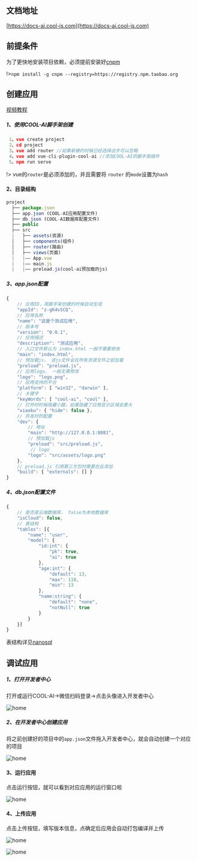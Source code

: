 ## 文档地址

[https://docs-ai.cool-js.com](https://docs-ai.cool-js.com)

## 前提条件

为了更快地安装项目依赖，必须提前安装好[cnpm](https://developer.aliyun.com/mirror/NPM?from=tnpm)

!>`npm install -g cnpm --registry=https://registry.npm.taobao.org`

## 创建应用

[视频教程](https://www.bilibili.com/video/BV1Qk4y127WZ/)

##### 1、使用COOL-AI脚手架创建
```js
 1、vue create project
 2、cd project
 3、vue add router //如果新建的时候已经选择这步可以忽略
 4、vue add vue-cli-plugin-cool-ai //添加COOL-AI的脚手架插件
 5、npm run serve
``` 

!>  vue的`router`是必须添加的，并且需要将 `router` 的`mode`设置为`hash`

#### 2、目录结构
```js
project
  ├── package.json
  ├── app.json (COOL-AI应用配置文件)
  ├── db.json (COOL-AI数据库配置文件)
  ├── public
  ├── src
  |   ├── assets(资源)
  │   ├── components(组件)
  │   ├── router(路由)
  │   ├── views(页面)
  |   |—— App.vue
  |   |—— main.js
  |   |—— preload.js(cool-ai预加载的js)
```


##### 3、app.json配置
```js
{
    // 应用ID，用脚手架创建的时候自动生成
    "appId": "z-gK4vSCQ", 
    // 应用名称
    "name": "这是个测试应用", 
    // 版本号
    "version": "0.0.1", 
    // 应用描述
    "description": "测试应用", 
    // 入口文件默认为 index.html 一般不需要修改
    "main": "index.html", 
    // 预加载js， 该js文件会在所有资源文件之前加载
    "preload": "preload.js", 
    // 应用logo， 一般无需修改
    "logo": "logo.png",
    // 应用支持的平台
    "platform": [ "win32", "darwin" ], 
    // 关键字
    "keyWords": [ "cool-ai", "cool" ], 
    // 打开时时候隐藏小酷，如果隐藏了应用显示区域会更大
    "xiaoku": { "hide": false }, 
    // 开发时的配置
    "dev": { 
        // 地址
        "main": "http://127.0.0.1:8081", 
        // 预加载js
        "preload": "src/preload.js", 
         // logo
        "logo": "src/assets/logo.png"
    },
    // preload.js 引用第三方包时需要在此添加
    "build": { "externals": [] } 
}
```

##### 4、db.json配置文件

```js
{
    // 是否是云端数据库， false为本地数据库
    "isCloud": false, 
    // 表结构
    "tables": [{
        "name": "user",
        "model": {
            "id:int": {
                "pk": true,
                "ai": true
            },
            "age:int": {
                "default": 13,
                "max": 110,
                "min": 13
            },
            "name:string": {
                "default": "none",
                "notNull": true
            }
        }
    }]
}
```
表结构详见[nanosql](https://nanosql.io/query/create-table.html#making-tables)


## 调试应用

##### 1、打开开发者中心

打开或运行COOL-AI->微信扫码登录->点击头像进入开发者中心

![home](./imgs/home.png)

##### 2、在开发者中心创建应用

将之前创建好的项目中的`app.json`文件拖入开发者中心，就会自动创建一个对应的项目

![home](./imgs/dev.png)


#### 3、运行应用

点击运行按钮，就可以看到对应应用的运行窗口啦

![home](./imgs/run.png)

#### 4、上传应用

点击上传按钮，填写版本信息，点确定后应用会自动打包编译并上传

![home](./imgs/release1.png)

![home](./imgs/release2.png)

